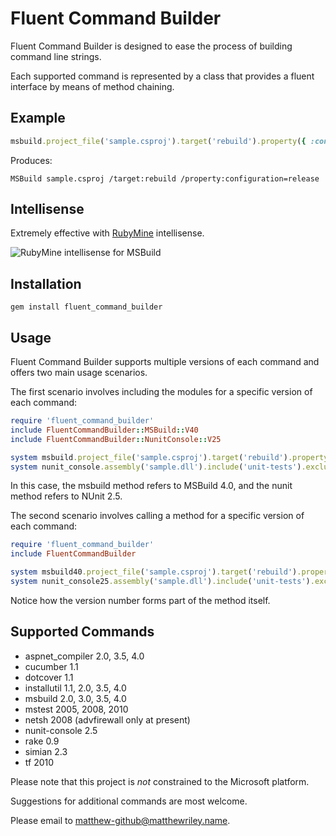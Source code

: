 # Fluent Command Builder

Fluent Command Builder is designed to ease the process of building command line strings.

Each supported command is represented by a class that provides a fluent interface by means of method chaining.

## Example

```ruby
msbuild.project_file('sample.csproj').target('rebuild').property({ :configuration => 'release' })
```

Produces:

    MSBuild sample.csproj /target:rebuild /property:configuration=release

## Intellisense

Extremely effective with [RubyMine](http://www.jetbrains.com/ruby/) intellisense.

![RubyMine intellisense for MSBuild](https://github.com/mattriley/fluent_command_builder/raw/master/readme/msbuild_intellisense.png)

## Installation

    gem install fluent_command_builder

## Usage

Fluent Command Builder supports multiple versions of each command and offers two main usage scenarios.

The first scenario involves including the modules for a specific version of each command:

```ruby
require 'fluent_command_builder'
include FluentCommandBuilder::MSBuild::V40
include FluentCommandBuilder::NunitConsole::V25

system msbuild.project_file('sample.csproj').target('rebuild').property({ :configuration => 'release' })
system nunit_console.assembly('sample.dll').include('unit-tests').exclude('integration-tests')
```

In this case, the msbuild method refers to MSBuild 4.0, and the nunit method refers to NUnit 2.5.

The second scenario involves calling a method for a specific version of each command:

```ruby
require 'fluent_command_builder'
include FluentCommandBuilder

system msbuild40.project_file('sample.csproj').target('rebuild').property({ :configuration => 'release' })
system nunit_console25.assembly('sample.dll').include('unit-tests').exclude('integration-tests')
```

Notice how the version number forms part of the method itself.


## Supported Commands

- aspnet_compiler 2.0, 3.5, 4.0
- cucumber 1.1
- dotcover 1.1
- installutil 1.1, 2.0, 3.5, 4.0
- msbuild 2.0, 3.0, 3.5, 4.0
- mstest 2005, 2008, 2010
- netsh 2008 (advfirewall only at present)
- nunit-console 2.5
- rake 0.9
- simian 2.3
- tf 2010

Please note that this project is *not* constrained to the Microsoft platform.

Suggestions for additional commands are most welcome.

Please email to matthew-github@matthewriley.name.
